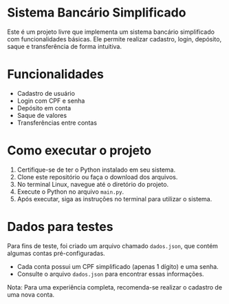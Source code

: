 # Sistema Bancário Simplificado  

Este é um projeto livre que implementa um sistema bancário simplificado com funcionalidades básicas. Ele permite realizar cadastro, login, depósito, saque e transferência de forma intuitiva.

# Funcionalidades  
- Cadastro de usuário
- Login com CPF e senha
- Depósito em conta
- Saque de valores
- Transferências entre contas

# Como executar o projeto  
1. Certifique-se de ter o Python instalado em seu sistema. 
2. Clone este repositório ou faça o download dos arquivos. 
3. No terminal Linux, navegue até o diretório do projeto. 
4. Execute o Python no arquivo `main.py`.
5. Após executar, siga as instruções no terminal para utilizar o sistema.

# Dados para testes  
Para fins de teste, foi criado um arquivo chamado `dados.json`, que contém algumas contas pré-configuradas. 
- Cada conta possui um CPF simplificado (apenas 1 dígito) e uma senha. 
- Consulte o arquivo `dados.json` para encontrar essas informações.

Nota: Para uma experiência completa, recomenda-se realizar o cadastro de uma nova conta.

